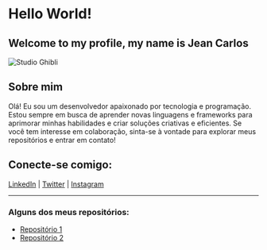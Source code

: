 # Hello World!
## Welcome to my profile, my name is Jean Carlos

![Studio Ghibli]([https://upload.wikimedia.org/wikipedia/commons/3/35/Studio_Ghibli_logo.svg](https://www.google.com/url?sa=i&url=https%3A%2F%2Fwww.pinterest.com%2Fpin%2Fstudio-ghibli--353462270766119969%2F&psig=AOvVaw3awlYTpu0jYoxpEtDrwcKs&ust=1739649863632000&source=images&cd=vfe&opi=89978449&ved=0CBMQjRxqFwoTCLiR__T6w4sDFQAAAAAdAAAAABAE))

## Sobre mim

Olá! Eu sou um desenvolvedor apaixonado por tecnologia e programação. Estou sempre em busca de aprender novas linguagens e frameworks para aprimorar minhas habilidades e criar soluções criativas e eficientes. Se você tem interesse em colaboração, sinta-se à vontade para explorar meus repositórios e entrar em contato!

## Conecte-se comigo:
[LinkedIn](https://www.linkedin.com/in/seuperfil) | [Twitter](https://twitter.com/seuperfil) | [Instagram](https://www.instagram.com/seuperfil)

---

### Alguns dos meus repositórios:
- [Repositório 1](https://github.com/seuperfil/repository1)
- [Repositório 2](https://github.com/seuperfil/repository2)

